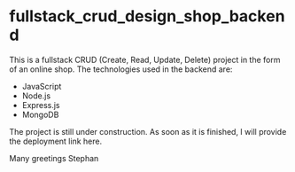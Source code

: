 # fullstack_crud_design_shop_backend

This is a fullstack CRUD (Create, Read, Update, Delete) project in the form of an online shop. The technologies used in the backend are:

* JavaScript
* Node.js
* Express.js
* MongoDB

The project is still under construction. As soon as it is finished, I will provide the deployment link here.

Many greetings Stephan
